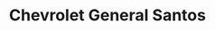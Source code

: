 ---
title: "Chevrolet General Santos"
url: /general-santos/chevrolet-general-santos/
shop: Autohaus
---